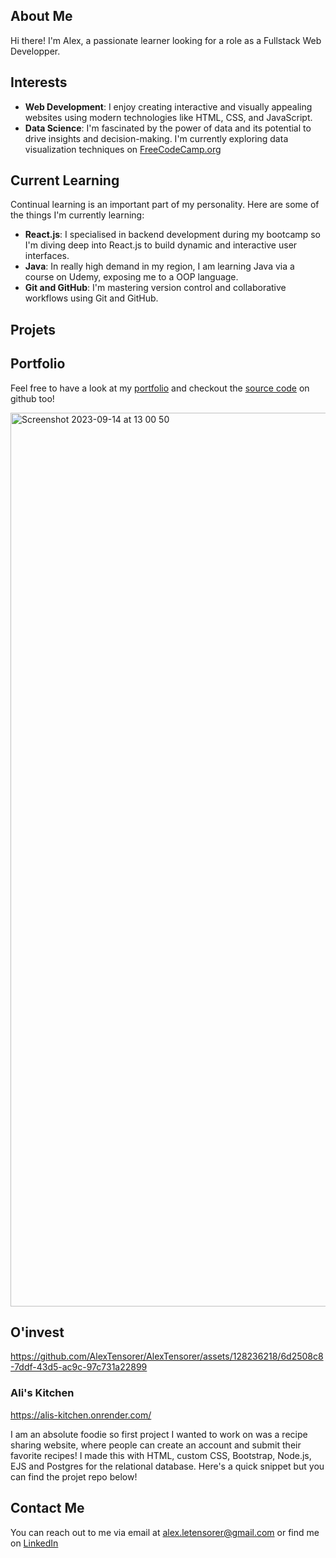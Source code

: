 ## About Me
Hi there! I'm Alex, a passionate learner looking for a role as a Fullstack Web Developper.

## Interests

- **Web Development**: I enjoy creating interactive and visually appealing websites using modern technologies like HTML, CSS, and JavaScript.
- **Data Science**: I'm fascinated by the power of data and its potential to drive insights and decision-making. I'm currently exploring data visualization techniques on [FreeCodeCamp.org](https://www.freecodecamp.org/learn/data-visualization/#data-visualization-with-d3)

## Current Learning
Continual learning is an important part of my personality. Here are some of the things I'm currently learning:

- **React.js**: I specialised in backend development during my bootcamp so I'm diving deep into React.js to build dynamic and interactive user interfaces.
- **Java**: In really high demand in my region, I am learning Java via a course on Udemy, exposing me to a OOP language.
- **Git and GitHub**: I'm mastering version control and collaborative workflows using Git and GitHub.

## Projets

## Portfolio

Feel free to have a look at my [portfolio](https://www.alex-tensorer.com/) and checkout the [source code](https://github.com/AlexTensorer/alt-portfolio) on github too!

<img width="1430" alt="Screenshot 2023-09-14 at 13 00 50" src="https://github.com/AlexTensorer/AlexTensorer/assets/128236218/68cdfbf7-91bf-4ecc-8a8a-13aa8f1086a2">

## O'invest

https://github.com/AlexTensorer/AlexTensorer/assets/128236218/6d2508c8-7ddf-43d5-ac9c-97c731a22899



### Ali's Kitchen

https://alis-kitchen.onrender.com/

I am an absolute foodie so first project I wanted to work on was a recipe sharing website, where people can create an account and submit their favorite recipes! I made this with HTML, custom CSS, Bootstrap, Node.js, EJS and Postgres for the relational database. Here's a quick snippet but you can find the projet repo below!



## Contact Me
You can reach out to me via email at alex.letensorer@gmail.com or find me on [LinkedIn](https://www.linkedin.com/in/alexandretensorer/)

